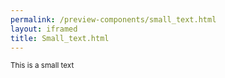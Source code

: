 ```yaml
--- 
permalink: /preview-components/small_text.html
layout: iframed 
title: Small_text.html
---
```

<div class="container">
    <div class="row">
        <div class="col-12">
            <small>This is a small text </small>
        </div>
    </div>
</div>